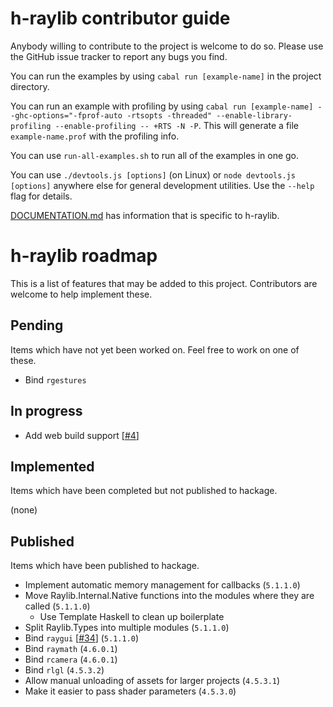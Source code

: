 # h-raylib contributor guide

Anybody willing to contribute to the project is welcome to do so. Please use the GitHub issue tracker to report any bugs you find.

You can run the examples by using `cabal run [example-name]` in the project directory.

You can run an example with profiling by using `cabal run [example-name] --ghc-options="-fprof-auto -rtsopts -threaded" --enable-library-profiling --enable-profiling -- +RTS -N -P`. This will generate a file `example-name.prof` with the profiling info.

You can use `run-all-examples.sh` to run all of the examples in one go.

You can use `./devtools.js [options]` (on Linux) or `node devtools.js [options]` anywhere else for general development utilities. Use the `--help` flag for details.

[DOCUMENTATION.md](https://github.com/Anut-py/h-raylib/blob/master/DOCUMENTATION.md) has information that is specific to h-raylib.

# h-raylib roadmap

This is a list of features that may be added to this project. Contributors are welcome to help implement these.

## Pending

Items which have not yet been worked on. Feel free to work on one of these.

- Bind `rgestures`

## In progress

- Add web build support \[[#4](https://github.com/Anut-py/h-raylib/issues/4)\]

## Implemented

Items which have been completed but not published to hackage.

(none)

## Published

Items which have been published to hackage.

- Implement automatic memory management for callbacks (`5.1.1.0`)
- Move Raylib.Internal.Native functions into the modules where they are called (`5.1.1.0`)
  - Use Template Haskell to clean up boilerplate
- Split Raylib.Types into multiple modules (`5.1.1.0`)
- Bind `raygui` \[[#34](https://github.com/Anut-py/h-raylib/issues/34)\]  (`5.1.1.0`)
- Bind `raymath` (`4.6.0.1`)
- Bind `rcamera` (`4.6.0.1`)
- Bind `rlgl` (`4.5.3.2`)
- Allow manual unloading of assets for larger projects (`4.5.3.1`)
- Make it easier to pass shader parameters (`4.5.3.0`)
